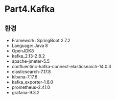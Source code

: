 # Part4.Kafka

## 환경
- Framework: SpringBoot 2.7.2
- Language: Java 8
- OpenJDK8
- kafka_2.13-2.8.2
-  apache-jmeter-5.5
-  confluentinc-kafka-connect-elasticsearch-14.0.3
-  elasticsearch-7.17.8
-  kibana-7.17.8
-  kafka_exporter-1.6.0
-  prometheus-2.41.0
-  grafana-9.3.2



